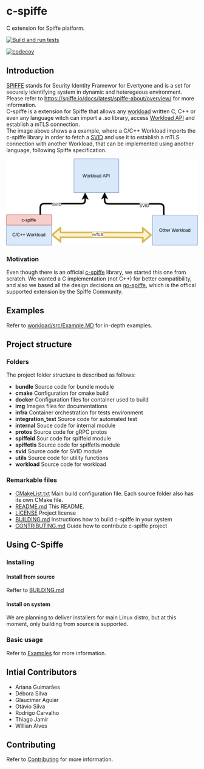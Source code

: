 # c-spiffe

C extension for Spiffe platform.

[![Build and run tests](https://github.com/HewlettPackard/c-spiffe/actions/workflows/actions.yml/badge.svg)](https://github.com/HewlettPackard/c-spiffe/actions/workflows/actions.yml)

[![codecov](https://codecov.io/gh/HewlettPackard/c-spiffe/branch/master/graph/badge.svg)](https://codecov.io/gh/HewlettPackard/c-spiffe)

## Introduction

[SPIFFE](https://spiffe.io/) stands for Seurity Identity Framewor for Evertyone and is a set for securely identifying system in dynamic and heteregeous environment. Please refer to https://spiffe.io/docs/latest/spiffe-about/overview/ for more information.  
C-spiffe is a extension for Spiffe that allows any [workload](https://spiffe.io/docs/latest/spiffe-about/spiffe-concepts/#workload) written C, C++ or even any language witch can import a .so library, access [Workload API](https://spiffe.io/docs/latest/spiffe-about/spiffe-concepts/#spiffe-workload-api) and establish a mTLS connection.  
The image above shows a a example, where a C/C++ Workload imports the c-spiffe library in order to fetch a [SVID](https://spiffe.io/docs/latest/spiffe-about/spiffe-concepts/#spiffe-verifiable-identity-document-svid) and use it to establish a mTLS connection with another Workload, that can be implemented using another language, following Spiffe specification.

![Alt text](img/cspiffe_example.png "C-spiffe usage example")

### Motivation

Even though there is an official [c-spiffe](https://github.com/spiffe/c-spiffe) library, we started this one from scratch. We wanted a C implementation (not C++) for better compatibility, and also we based all the design decisions on [go-spiffe](https://github.com/spiffe/c-spiffe), which is the offical supported extension by the Spiffe Community.


## Examples
 
 Refer to [workload/src/Example.MD](workload/src/EXAMPLE.md) for in-depth examples.


## Project structure


### Folders
The project folder structure is described as follows:

* **bundle** Source code for bundle module
* **cmake** Configuration for cmake build
* **docker** Configuration files for container used to build 
* **img** Images files for documentations
* **infra** Container orchestration for tests environment
* **integration_test** Source code for automated test
* **internal** Souce code for internal module
* **protos** Source code for gRPC protos
* **spiffeid** Sour code for spiffeid module
* **spiffetls** Source code for spiffetls module
* **svid** Source code for SVID module
* **utils** Source code for utility functions
* **workload** Source code for workload


### Remarkable files

* [CMakeList.txt](CMakeLists.txt) Main build configuration file. Each source folder also has its own CMake file.
* [README.md](README.md) This README.
* [LICENSE](LICENSE) Project license
* [BUILDING.md](BUILDING.md) Instructions how to build c-spiffe in your system
* [CONTRIBUTING.md](CONTRIBUTING.md) Guide how to contribute c-spiffe project

<!--TODO: List all folders with its contents -->

## Using C-Spiffe

### Installing

#### Install from source
Reffer to [BUILDING.md](BUILDING.md) 

#### Install on system

We are planning to deliver installers for main Linux distro, but at this moment, only building from source is supported.

### Basic usage

Refer to [Examples](workload/src/EXAMPLE.md) for more information.

## Intial Contributors

* Ariana Guimarães
* Débora Silva
* Glaucimar Aguiar
* Otávio Silva
* Rodrigo Carvalho
* Thiago Jamir
* Willian Alves

## Contributing
Refer to [Contributing](workload/src/CONTRIBUTING.md) for more information.




